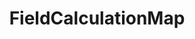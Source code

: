 ---
optionsClassName: FieldCalculationMapOptions
optionsClassFullName: MigrationTools.Tools.FieldCalculationMapOptions
configurationSamples:
- name: defaults
  order: 2
  description: 
  code: >-
    {
      "MigrationTools": {
        "Version": "16.0",
        "CommonTools": {
          "FieldMappingTool": {
            "FieldMaps": [
              {
                "FieldMapType": "FieldCalculationMap",
                "ApplyTo": [
                  "*"
                ]
              }
            ]
          }
        }
      }
    }
  sampleFor: MigrationTools.Tools.FieldCalculationMapOptions
- name: sample
  order: 1
  description: 
  code: There is no sample, but you can check the classic below for a general feel.
  sampleFor: MigrationTools.Tools.FieldCalculationMapOptions
- name: classic
  order: 3
  description: 
  code: >-
    {
      "$type": "FieldCalculationMapOptions",
      "expression": null,
      "parameters": {},
      "targetField": null,
      "ApplyTo": [
        "*"
      ]
    }
  sampleFor: MigrationTools.Tools.FieldCalculationMapOptions
description: Performs mathematical calculations on numeric fields using NCalc expressions during migration.
className: FieldCalculationMap
typeName: FieldMaps
architecture: 
options:
- parameterName: ApplyTo
  type: List
  description: missing XML code comments
  defaultValue: missing XML code comments
- parameterName: expression
  type: String
  description: Gets or sets the NCalc expression to evaluate. Variables in the expression should be enclosed in square brackets (e.g., "[x]*2").
  defaultValue: null
- parameterName: parameters
  type: Dictionary
  description: Gets or sets a dictionary mapping variable names used in the expression to source field reference names.
  defaultValue: '{}'
- parameterName: targetField
  type: String
  description: Gets or sets the target field reference name where the calculated result will be stored.
  defaultValue: null
status: missing XML code comments
processingTarget: missing XML code comments
classFile: src/MigrationTools.Clients.TfsObjectModel/Tools/FieldMappingTool/FieldMaps/FieldCalculationMap.cs
optionsClassFile: src/MigrationTools/Tools/FieldMappingTool/FieldMaps/FieldCalculationMapOptions.cs

redirectFrom:
- /Reference/FieldMaps/FieldCalculationMapOptions/
layout: reference
toc: true
permalink: /Reference/FieldMaps/FieldCalculationMap/
title: FieldCalculationMap
categories:
- FieldMaps
- 
topics:
- topic: notes
  path: /docs/Reference/FieldMaps/FieldCalculationMap-notes.md
  exists: false
  markdown: ''
- topic: introduction
  path: /docs/Reference/FieldMaps/FieldCalculationMap-introduction.md
  exists: false
  markdown: ''

---